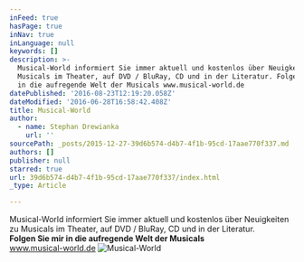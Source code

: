 ```yaml
---
inFeed: true
hasPage: true
inNav: true
inLanguage: null
keywords: []
description: >-
  Musical-World informiert Sie immer aktuell und kostenlos über Neuigkeiten zu
  Musicals im Theater, auf DVD / BluRay, CD und in der Literatur. Folgen Sie mir
  in die aufregende Welt der Musicals www.musical-world.de
datePublished: '2016-08-23T12:19:20.058Z'
dateModified: '2016-06-28T16:58:42.408Z'
title: Musical-World
author:
  - name: Stephan Drewianka
    url: ''
sourcePath: _posts/2015-12-27-39d6b574-d4b7-4f1b-95cd-17aae770f337.md
authors: []
publisher: null
starred: true
url: 39d6b574-d4b7-4f1b-95cd-17aae770f337/index.html
_type: Article

---
```

Musical-World informiert Sie immer aktuell und kostenlos über Neuigkeiten zu Musicals im Theater, auf DVD / BluRay, CD und in der Literatur.  
**Folgen Sie mir in die aufregende Welt der Musicals**  
www.musical-world.de
![Musical-World](https://s3-us-west-2.amazonaws.com/the-grid-img/p/27d720f6e8e7940cb49ef67f3224bbb3065a80cd.jpg)